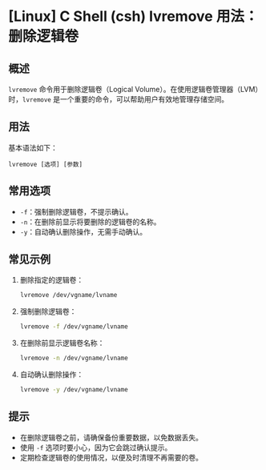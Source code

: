 # [Linux] C Shell (csh) lvremove 用法： 删除逻辑卷

## 概述
`lvremove` 命令用于删除逻辑卷（Logical Volume）。在使用逻辑卷管理器（LVM）时，`lvremove` 是一个重要的命令，可以帮助用户有效地管理存储空间。

## 用法
基本语法如下：
```
lvremove [选项] [参数]
```

## 常用选项
- `-f`：强制删除逻辑卷，不提示确认。
- `-n`：在删除前显示将要删除的逻辑卷的名称。
- `-y`：自动确认删除操作，无需手动确认。

## 常见示例
1. 删除指定的逻辑卷：
   ```bash
   lvremove /dev/vgname/lvname
   ```

2. 强制删除逻辑卷：
   ```bash
   lvremove -f /dev/vgname/lvname
   ```

3. 在删除前显示逻辑卷名称：
   ```bash
   lvremove -n /dev/vgname/lvname
   ```

4. 自动确认删除操作：
   ```bash
   lvremove -y /dev/vgname/lvname
   ```

## 提示
- 在删除逻辑卷之前，请确保备份重要数据，以免数据丢失。
- 使用 `-f` 选项时要小心，因为它会跳过确认提示。
- 定期检查逻辑卷的使用情况，以便及时清理不再需要的卷。